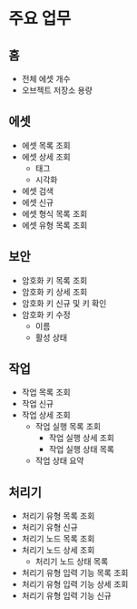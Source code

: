 # 주요 업무

## 홈
- 전체 에셋 개수
- 오브젝트 저장소 용량

## 에셋
- 에셋 목록 조회
- 에셋 상세 조회
    - 태그
    - 시각화
- 에셋 검색
- 에셋 신규
- 에셋 형식 목록 조회
- 에셋 유형 목록 조회

## 보안
- 암호화 키 목록 조회
- 암호화 키 상세 조회
- 암호화 키 신규 및 키 확인
- 암호화 키 수정
    - 이름
    - 활성 상태

## 작업
- 작업 목록 조회
- 작업 신규
- 작업 상세 조회
    - 작업 실행 목록 조회
        - 작업 실행 상세 조회
        - 작업 실행 상태 목록
    - 작업 상태 요약

## 처리기
- 처리기 유형 목록 조회
- 처리기 유형 신규
- 처리기 노드 목록 조회
- 처리기 노드 상세 조회
    - 처리기 노드 상태 목록
- 처리기 유형 입력 기능 목록 조회
- 처리기 유형 입력 기능 상세 조회
- 처리기 유형 입력 기능 신규
